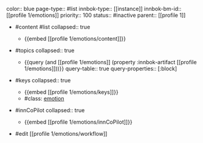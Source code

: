 color:: blue
page-type:: #list
innbok-type:: [[instance]]
innbok-bm-id:: [[profile 1/emotions]]
priority:: 100
status:: #inactive
parent:: [[profile 1]]

- #content #list
  collapsed:: true
	- {{embed [[profile 1/emotions/content]]}}
- #topics
   collapsed:: true
    - {{query (and [[profile 1/emotions]] (property :innbok-artifact [[profile 1/emotions]]))}}
      query-table:: true
      query-properties:: [:block]
- #keys
  collapsed:: true
	- {{embed [[profile 1/emotions/keys]]}}
	- #class: [emotion](https://go.innbok.com/#/page/innBoK%2Fclass%2Femotion)
- #innCoPilot
   collapsed:: true
	 - {{embed [[profile 1/emotions/innCoPilot]]}}

- #edit [[profile 1/emotions/workflow]]

